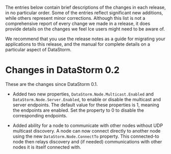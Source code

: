 The entries below contain brief descriptions of the changes in each release, in
no particular order. Some of the entries reflect significant new additions,
while others represent minor corrections. Although this list is not a
comprehensive report of every change we made in a release, it does provide
details on the changes we feel Ice users might need to be aware of.

We recommend that you use the release notes as a guide for migrating your
applications to this release, and the manual for complete details on a
particular aspect of DataStorm.

# Changes in DataStorm 0.2

These are the changes since DataStorm 0.1.

- Added two new properties, `DataStorm.Node.Multicast.Enabled` and
  `DataStorm.Node.Server.Enabled`, to enable or disable the multicast and
  server endpoints. The default value for these properties is 1, meaning the
  endpoints are enabled. Set the property to 0 to disable the corresponding
  endpoints.

- Added ability for a node to communicate with other nodes without UDP
  multicast discovery. A node can now connect directly to another node
  using the new `DataStorm.Node.ConnectTo` property. This connected-to node
  then relays discovery and (if needed) communications with other nodes it
  is itself connected with.
